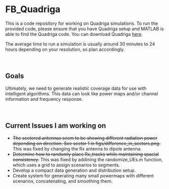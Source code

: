 # FB_Quadriga
  This is a code repository for working on Quadriga simulations. To run the provided code, please ensure that you have Quadriga setup and MATLAB is able to find the Quadriga code. You can download Quadriga  <a href="https://quadriga-channel-model.de/">here</a>.
  
  The average time to run a simulation is usually around 30 minutes to 24 hours depending on your resolution, so plan accordingly.
  </br></br></br>

## Goals
  Ultimately, we need to generate realistic coverage data for use with intelligent algorithms. This data can look like power maps and/or     channel information and frequency response. 
  </br></br></br>

## Current Issues I am working on
<ul>
  <li> <s>The sectored antennas seem to be showing different radiation power depending on direction. See sector 1 in figs/difference_in_sectors.png.</s> This was fixed by changing the Rx antenna to dipole antenna. </li>
  <li> <s>Determine how to randomly place Rx_tracks while maintaining spacial consistency.</s> This was fixed by addining the randomize_UEs.m function, which uses a grid to assign scenarios to segments. </li>
  <li> Develop a compact data generation and distribution setup. </li>
  <li> Create system for generating many small powermaps with different scenarios, concatenating, and smoothing them. </li>
</ul>

  
